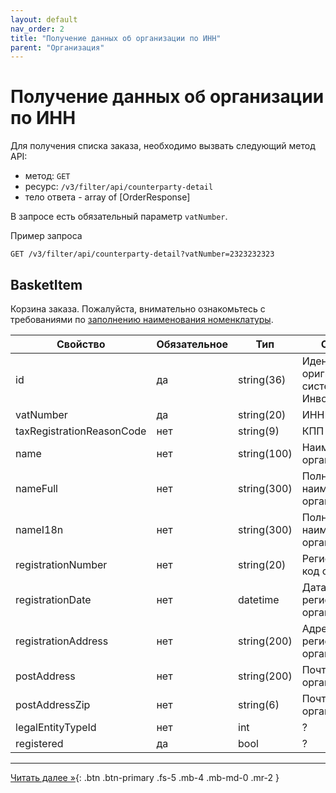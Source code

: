 ```yaml
---
layout: default
nav_order: 2
title: "Получение данных об организации по ИНН"
parent: "Организация"
---
```


# Получение данных об организации по ИНН

Для получения списка заказа, необходимо вызвать следующий метод API:

- метод: `GET`
- ресурс: `/v3/filter/api/counterparty-detail`
- тело ответа - array of [OrderResponse]

В запросе есть обязательный параметр `vatNumber`.

Пример запроса
```
GET /v3/filter/api/counterparty-detail?vatNumber=2323232323
```

## BasketItem

Корзина заказа. Пожалуйста, внимательно ознакомьтесь с требованиями по [заполнению наименования номенклатуры](/docs/fz54).

| Свойство                  | Обязательное | Тип             | Описание                                                                                                                                          |
|---------------------------|--------------|-----------------|---------------------------------------------------------------------------------------------------------------------------------------------------|
| id                        | да           | string(36)      | Идентификатор оригнизации в системе Инвойсбокс                                                                                                                |
| vatNumber                 | да           | string(20)      | ИНН                                                                                                     |
| taxRegistrationReasonCode | нет          | string(9)       | КПП                                                               |
| name                      | нет          | string(100)     | Наименование организации                                                         |
| nameFull                  | нет          | string(300)     | Полное наименование организации                                                                                                 |
| nameI18n                  | нет          | string(300)     | Полное наименование организации                                                                                                          |
| registrationNumber        | нет          | string(20)      | Регистрационный код организации                                                                                                                |
| registrationDate          | нет          | datetime        | Дата регистрации организации                                                                                                                    |
| registrationAddress       | нет          | string(200)     | Адрес регистрации организации                                                                                                                      |
| postAddress               | нет          | string(200)     | Почтовый адрес организации                                                                                                            |
| postAddressZip            | нет          | string(6)       | Почтовый индекс организации                                                                                                                  |
| legalEntityTypeId         | нет          | int             | ?                                                                                                  |
| registered                | да           | bool            | ?                                                                                                              |


---

[Читать далее &raquo;](/docs/order/update){: .btn .btn-primary .fs-5 .mb-4 .mb-md-0 .mr-2 }
